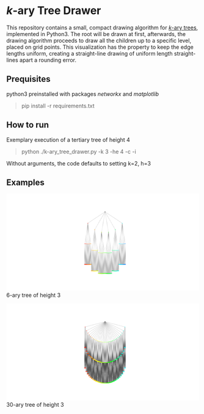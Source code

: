 # _k_-ary Tree Drawer

This repository contains a small, compact drawing algorithm for [_k_-ary trees](https://handwiki.org/wiki/K-ary_tree), implemented in Python3.
The root will be drawn at first, afterwards, the drawing algorithm proceeds to draw all the children up to a specific level, placed on grid points. 
This visualization has the property to keep the edge lengths uniform, creating a straight-line drawing of uniform length straight-lines apart a rounding error.

## Prequisites

python3 preinstalled with packages _networkx_ and _matplotlib_

> pip install -r requirements.txt 

## How to run

Exemplary execution of a tertiary tree of height 4

> python ./k-ary_tree_drawer.py -k 3 -he 4 -c -i

Without arguments, the code defaults to setting k=2, h=3

## Examples

![6-ary tree of height 3](https://github.com/CobbieCobbie/k-ary_tree_drawer/blob/main/graphics/Implementation_6ary_height_3.png?raw=true "6-ary tree of height 3")  
6-ary tree of height 3

![30-ary tree of height 3](https://github.com/CobbieCobbie/k-ary_tree_drawer/blob/main/graphics/Implementation_30ary_height_3.png?raw=true "30-ary tree of height 3")  
30-ary tree of height 3
